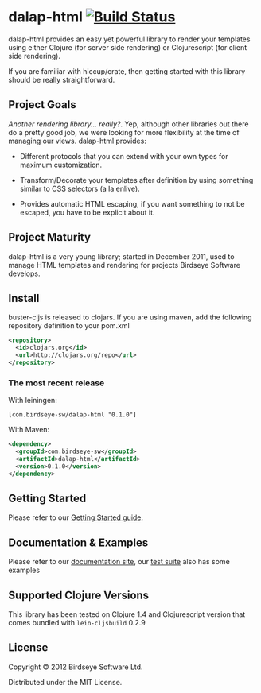 # dalap-html [![Build Status](https://travis-ci.org/BirdseyeSoftware/dalap-html.png)](https://travis-ci.org/BirdseyeSoftware/dalap-html)

dalap-html provides an easy yet powerful library to render your
templates using either Clojure (for server side rendering) or
Clojurescript (for client side rendering).

If you are familiar with hiccup/crate, then getting started with this
library should be really straightforward.

## Project Goals

_Another rendering library... really?_. Yep, although other libraries
out there do a pretty good job, we were looking for more flexibility
at the time of managing our views. dalap-html provides:

* Different protocols that you can extend with your own types for
  maximum customization.

* Transform/Decorate your templates after definition by using
  something similar to CSS selectors (a la enlive).

* Provides automatic HTML escaping, if you want something to not be
  escaped, you have to be explicit about it.

## Project Maturity

dalap-html is a very young library; started in December 2011, used to
manage HTML templates and rendering for projects Birdseye Software
develops.

## Install

buster-cljs is released to clojars. If you are using maven, add the
following repository definition to your pom.xml

```xml
<repository>
  <id>clojars.org</id>
  <url>http://clojars.org/repo</url>
</repository>
```

### The most recent release

With leiningen:

```
[com.birdseye-sw/dalap-html "0.1.0"]
```

With Maven:

```xml
<dependency>
  <groupId>com.birdseye-sw</groupId>
  <artifactId>dalap-html</artifactId>
  <version>0.1.0</version>
</dependency>
```

## Getting Started

Please refer to our [Getting Started guide][getting_started].

## Documentation & Examples

Please refer to our [documentation site][documentation_site], our
[test suite][test_suite] also has some examples

## Supported Clojure Versions

This library has been tested on Clojure 1.4 and Clojurescript version
that comes bundled with `lein-cljsbuild` 0.2.9

## License

Copyright © 2012 Birdseye Software Ltd.

Distributed under the MIT License.

[getting_started]:https://birdseye-sw.com/oss/dalap-html/getting_started/
[documentation_site]:https://birdseye-sw.com/oss/dalap-html/
[test_suite]:https://github.com/BirdseyeSoftware/dalap-html/blob/master/test/clj/dalap/test/html_test.clj
